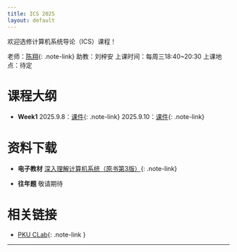 ```yaml
---
title: ICS 2025
layout: default
---
```


欢迎选修计算机系统导论（ICS）课程！

老师：[陈翔](https://if-lab-pku.github.io){: .note-link}
助教：刘梓安
上课时间：每周三18:40~20:30
上课地点：待定

# 课程大纲

- **Week1**
2025.9.8：[课件](https://www.baidu.com){: .note-link}
2025.9.10：[课件](https://www.baidu.com){: .note-link}

# 资料下载

- **电子教材**
[深入理解计算机系统（原书第3版）](https://github.com/zsLiuZian/ics25/resource/textbook/深入理解计算机系统（原书第3版）.pdf){: .note-link}


- **往年题**
敬请期待


# 相关链接

- [PKU CLab](https://clab.pku.edu.cn/){: .note-link }

---

